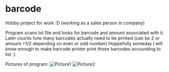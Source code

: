 # barcode

Hobby project for work :D
(working as a sales person in company)

Program scans txt file and looks for barcode and amount associated with it.
Later counts how many barcodes actually need to be printed (can be 2 or amount +1/2 depending on even or odd number)
Hoppefully someday I will know enough to make barcode printer print those barcodes accourding to list :)

Pictures of program:
![Picture1](https://github.com/Sirdidris/barcode/blob/master/PIC12.xcf?raw=true "PIC22")
![Picture2](/relative/path/to/img.jpg?raw=true "PIC12")
